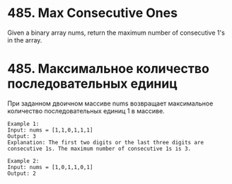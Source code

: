 # 485. Max Consecutive Ones
Given a binary array nums, return the maximum number of consecutive 1's in the array.

# 485. Максимальное количество последовательных единиц
При заданном двоичном массиве nums возвращает максимальное количество последовательных единиц 1 в массиве.

```
Example 1:
Input: nums = [1,1,0,1,1,1]
Output: 3
Explanation: The first two digits or the last three digits are consecutive 1s. The maximum number of consecutive 1s is 3.

Example 2:
Input: nums = [1,0,1,1,0,1]
Output: 2
```